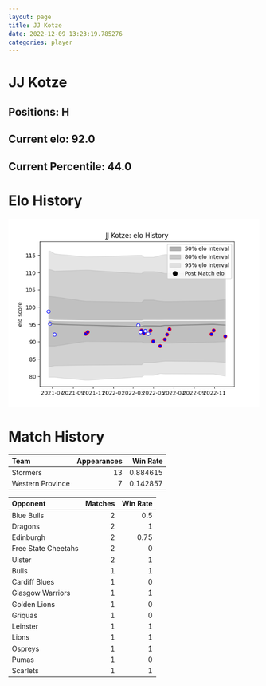 ```yaml
---  
layout: page  
title: JJ Kotze  
date: 2022-12-09 13:23:19.785276  
categories: player  
---
```

# JJ Kotze

## Positions: H

## Current elo: 92.0

## Current Percentile: 44.0

# Elo History


![elo history](history_JJKotze.png)
# Match History


| Team             |   Appearances |   Win Rate |
|:-----------------|--------------:|-----------:|
| Stormers         |            13 |   0.884615 |
| Western Province |             7 |   0.142857 |

| Opponent            |   Matches |   Win Rate |
|:--------------------|----------:|-----------:|
| Blue Bulls          |         2 |       0.5  |
| Dragons             |         2 |       1    |
| Edinburgh           |         2 |       0.75 |
| Free State Cheetahs |         2 |       0    |
| Ulster              |         2 |       1    |
| Bulls               |         1 |       1    |
| Cardiff Blues       |         1 |       0    |
| Glasgow Warriors    |         1 |       1    |
| Golden Lions        |         1 |       0    |
| Griquas             |         1 |       0    |
| Leinster            |         1 |       1    |
| Lions               |         1 |       1    |
| Ospreys             |         1 |       1    |
| Pumas               |         1 |       0    |
| Scarlets            |         1 |       1    |